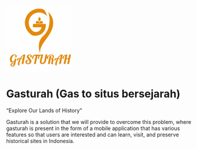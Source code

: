 <img src="https://github.com/2001arman/capstone_gasturah/blob/main/design/logo.png" height="180em"></br>
# Gasturah (Gas to situs bersejarah)
“Explore Our Lands of History”


Gasturah is a solution that we will provide to overcome this problem, where gasturah is present in the form of a mobile application that has various features so that users are interested and can learn, visit, and preserve historical sites in Indonesia.



